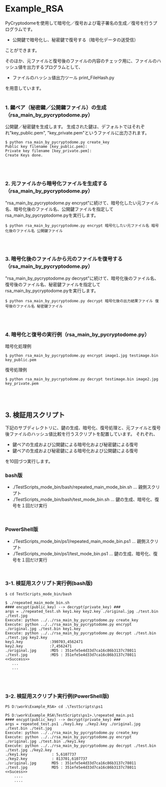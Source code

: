 # Example_RSA

PyCryptodomeを使用して暗号化／復号および電子署名の生成／復号を行うプログラムです。

* 公開鍵で暗号化し、秘密鍵で復号する（暗号化データの送受信）

ことができます。

そのほか、元ファイルと復号後のファイルの内容のチェック用に、ファイルのハッシュ値を出力するプログラムとして、

* ファイルのハッシュ値出力ツール print_FileHash.py

を用意しています。
<br>
<br>

### 1. 鍵ペア（秘密鍵／公開鍵ファイル）の生成（rsa_main_by_pycryptodome.py）

公開鍵／秘密鍵を生成します。
生成された鍵は、デフォルトではそれぞれ"key_public.pem", "key_private.pem"というファイルに出力されます。

```
$ python rsa_main_by_pycryptodome.py create_key
Public key filename [key_public.pem]:
Private key filename [key_private.pem]:
Create Keys done.
```

<br>
<br>

### 2. 元ファイルから暗号化ファイルを生成する（rsa_main_by_pycryptodome.py）

"rsa_main_by_pycryptodome.py encrypt"に続けて、暗号化したい元ファイル名、暗号化後のファイル名、公開鍵ファイルを指定して
rsa_main_by_pycryptodome.pyを実行します。

```
$ python rsa_main_by_pycryptodome.py encrypt 暗号化したい元ファイル名 暗号化後のファイル名 公開鍵ファイル
```

<br>
<br>

### 3. 暗号化後のファイルから元のファイルを復号する（rsa_main_by_pycryptodome.py）

"rsa_main_by_pycryptodome.py decrypt"に続けて、暗号化後のファイル名、復号後のファイル名、秘密鍵ファイルを指定して
rsa_main_by_pycryptodome.pyを実行します。

```
$ python rsa_main_by_pycryptodome.py decrypt 暗号化後の出力結果ファイル 復号後のファイル名 秘密鍵ファイル
```

<br>
<br>

### 4. 暗号化と復号の実行例（rsa_main_by_pycryptodome.py）

暗号化処理例

```
$ python rsa_main_by_pycryptodome.py encrypt image1.jpg testimage.bin key_public.pem
```

復号処理例

```
$ python rsa_main_by_pycryptodome.py decrypt testimage.bin image2.jpg key_private.pem
```

<br>
<br>

## 3. 検証用スクリプト

下記のサブディレクトリに、鍵の生成、暗号化、復号処理と、元ファイルと復号後ファイルのハッシュ値比較を行うスクリプトを配置しています。
それぞれ、

* 鍵ペアの生成および公開鍵による暗号化および秘密鍵による復号
* 鍵ペアの生成および秘密鍵による暗号化および公開鍵による復号

を10回づつ実行します。
<br>

### bash版
* ./TestScripts_mode_bin/bash/repeated_main_mode_bin.sh ... 親側スクリプト
* ./TestScripts_mode_bin/bash/test_mode_bin.sh ... 鍵の生成、暗号化、復号を１回だけ実行
<br>

### PowerShell版
* ./TestScripts_mode_bin/ps1/repeated_main_mode_bin.ps1 ... 親側スクリプト
* ./TestScripts_mode_bin/ps1/test_mode_bin.ps1 ... 鍵の生成、暗号化、復号を１回だけ実行
<br>


### 3-1. 検証用スクリプト実行例(bash版)

```
$ cd TestScripts_mode_bin/bash
```

```
$ ./repeated_main_mode_bin.sh
#### encypt(public_key) --> decrypt(private_key) ###
args = ./repeated_test.sh key1.key key2.key ./original.jpg ./test.bin ./test.jpg
Execute: python ../../rsa_main_by_pycryptodome.py create_key
Execute: python ../../rsa_main_by_pycryptodome.py encrypt ./original.jpg ./test.bin key1.key
Execute: python ../../rsa_main_by_pycryptodome.py decrypt ./test.bin ./test.jpg key2.key
key1.key            :390703,4562471
key2.key            :7,4562471
./original.jpg      :MD5 : 351efe5e4d33d7ca16c86b3137c78011
./test.jpg          :MD5 : 351efe5e4d33d7ca16c86b3137c78011
<<Success>>
   ...
   ...
```

<br>
<br>

### 3-2. 検証用スクリプト実行例(PowerShell版)

```
PS D:\work\Example_RSA> cd .\TestScripts\ps1
```

```
PS D:\work\Example_RSA\TestScripts\ps1>.\repeated_main.ps1
#### encypt(public_key) --> decrypt(private_key) ###
args = repeated_test.ps1 ./key1.key ./key2.key ./original.jpg ./test.bin ./test.jpg
Execute: python ../../rsa_main_by_pycryptodome.py create_key
Execute: python ../../rsa_main_by_pycryptodome.py encrypt ./original.jpg ./test.bin ./key1.key
Execute: python ../../rsa_main_by_pycryptodome.py decrypt ./test.bin ./test.jpg ./key2.key
./key1.key           : 5,6107737
./key2.key           : 813701,6107737
./original.jpg       MD5 : 351efe5e4d33d7ca16c86b3137c78011
./test.jpg           MD5 : 351efe5e4d33d7ca16c86b3137c78011
<<Sucess>>
    ....
    ....
```

<br>
<br>
